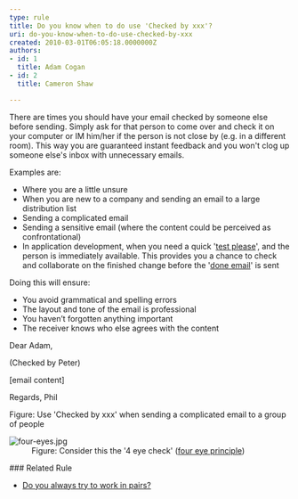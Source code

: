 ```yaml
---
type: rule
title: Do you know when to do use 'Checked by xxx'?
uri: do-you-know-when-to-do-use-checked-by-xxx
created: 2010-03-01T06:05:18.0000000Z
authors:
- id: 1
  title: Adam Cogan
- id: 2
  title: Cameron Shaw

---
```


 
​There are times you should have your email checked by someone else before sending. Simply ask for that person to come over and check it on your computer or IM him/her if the person is not close by (e.g. in a different room). This way you are guaranteed instant feedback and you won't clog up someone else's inbox with unnecessary emails.


​Examples are:

 
- Where you are a little unsure
- When you are new to a company and sending an email to a large distribution list
- Sending a complicated email
- Sending a sensitive email (where the content could be perceived as confrontational)
- In application development, when you need a quick '[test please](/_layouts/15/FIXUPREDIRECT.ASPX?WebId=3dfc0e07-e23a-4cbb-aac2-e778b71166a2&amp;TermSetId=07da3ddf-0924-4cd2-a6d4-a4809ae20160&amp;TermId=d66a9404-2ca9-4d19-ad6c-df1618b4fc28)', an​d the person is immediately available. This​ provides you a chance to check and collaborate on the finished change before the '[done email](/Pages/Done-GiveDetailsAndDelete.aspx)' is sent


Doing this will ensure:​

- You avoid grammatical and spelling errors
- The layout and tone of the email is professional
- You haven’t forgotten anything important
- The receiver knows who else agrees with the content



Dear Adam,​​

(Checked by Peter)

[email content]

​Regards, Phil

Figure: Use 'Checked by xxx' when sending a complicated email to a group of people
<dl class="image"><dt><img src="/PublishingImages/four-eyes.jpg" alt="four-eyes.jpg"></dt><dd>​​Figure&#58; Consider this the '4 eye check' (<a href="https&#58;//www.collinsdictionary.com/dictionary/english/four-eyes-principle" target="_blank">four eye principle</a>)</dd></dl>
### Related Rule​


- [Do you always try to work in pairs?](/_layouts/15/FIXUPREDIRECT.ASPX?WebId=3dfc0e07-e23a-4cbb-aac2-e778b71166a2&amp;TermSetId=07da3ddf-0924-4cd2-a6d4-a4809ae20160&amp;TermId=be93c4b4-b0a3-4ac9-99e5-6328a441f200)


